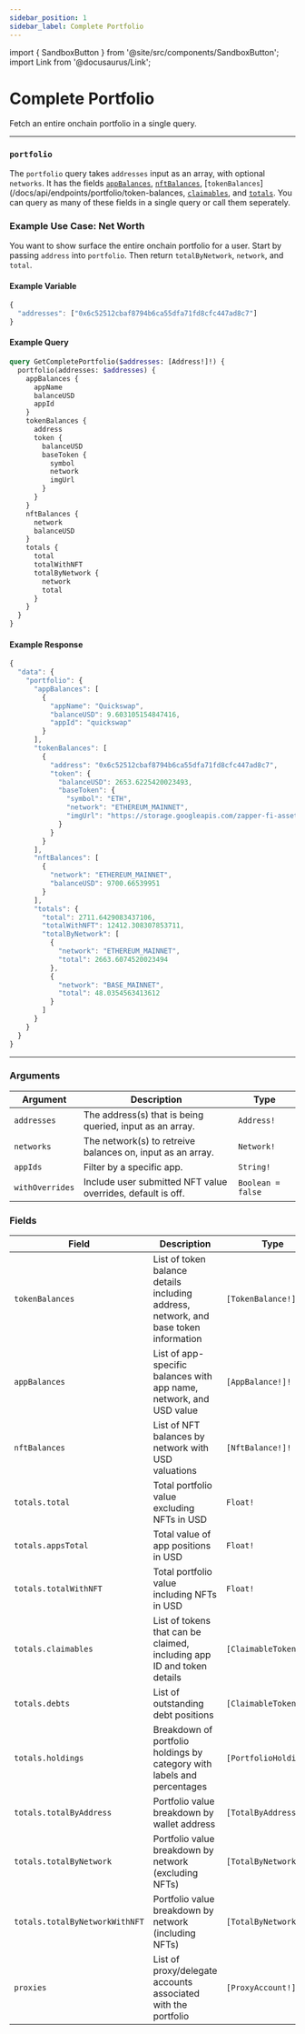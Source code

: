 ```yaml
---
sidebar_position: 1
sidebar_label: Complete Portfolio
---
```


import { SandboxButton } from '@site/src/components/SandboxButton';
import Link from '@docusaurus/Link';

# Complete Portfolio

Fetch an entire onchain portfolio in a single query.

---


### `portfolio`

The `portfolio` query takes `addresses` input as an array, with optional `networks`. It has the fields [`appBalances`](/docs/api/endpoints/portfolio/app-balances), [`nftBalances`](/docs/api/endpoints/portfolio/nft-balances), [`tokenBalances`](/docs/api/endpoints/portfolio/token-balances, [`claimables`](/docs/api/endpoints/portfolio/claimables), and [`totals`](/docs/api/endpoints/portfolio/portfolio-totals). You can query as many of these fields in a single query or call them seperately.

### Example Use Case: Net Worth

You want to show surface the entire onchain portfolio for a user. Start by passing `address` into `portfolio`. Then return `totalByNetwork`, `network`, and `total`.

#### Example Variable

```js
{
  "addresses": ["0x6c52512cbaf8794b6ca55dfa71fd8cfc447ad8c7"]
}
```

#### Example Query

```graphql
query GetCompletePortfolio($addresses: [Address!]!) {
  portfolio(addresses: $addresses) {
    appBalances {
      appName
      balanceUSD
      appId
    }
    tokenBalances {
      address
      token {
        balanceUSD
        baseToken {
          symbol
          network
          imgUrl
        }
      }
    }
    nftBalances {
      network
      balanceUSD
    }
    totals {
      total
      totalWithNFT
      totalByNetwork {
        network
        total
      }
    }
  }
}
```

#### Example Response

```js
{
  "data": {
    "portfolio": {
      "appBalances": [
        {
          "appName": "Quickswap",
          "balanceUSD": 9.603105154847416,
          "appId": "quickswap"
        }
      ],
      "tokenBalances": [
        {
          "address": "0x6c52512cbaf8794b6ca55dfa71fd8cfc447ad8c7",
          "token": {
            "balanceUSD": 2653.6225420023493,
            "baseToken": {
              "symbol": "ETH",
              "network": "ETHEREUM_MAINNET",
              "imgUrl": "https://storage.googleapis.com/zapper-fi-assets/tokens/ethereum/0x0000000000000000000000000000000000000000.png"
            }
          }
        }
      ],
      "nftBalances": [
        {
          "network": "ETHEREUM_MAINNET",
          "balanceUSD": 9700.66539951
        }
      ],
      "totals": {
        "total": 2711.6429083437106,
        "totalWithNFT": 12412.308307853711,
        "totalByNetwork": [
          {
            "network": "ETHEREUM_MAINNET",
            "total": 2663.6074520023494
          },
          {
            "network": "BASE_MAINNET",
            "total": 48.0354563413612
          }
        ]
      }
    }
  }
}

```

<SandboxButton/>

---

### Arguments

| Argument      | Description | Type |
| ----------- | ----------- | ----------- |
| `addresses`      | The address(s) that is being queried, input as an array.       | `Address!` | 
| `networks`      | The network(s) to retreive balances on, input as an array.      | `Network!` | 
| `appIds`      | Filter by a specific app.       | `String!` | 
| `withOverrides`      | Include user submitted NFT value overrides, default is off.       | `Boolean = false` | 

### Fields

| Field | Description | Type |
|-------|-------------|------|
| `tokenBalances` | List of token balance details including address, network, and base token information | `[TokenBalance!]!` |
| `appBalances` | List of app-specific balances with app name, network, and USD value | `[AppBalance!]!` |
| `nftBalances` | List of NFT balances by network with USD valuations | `[NftBalance!]!` |
| `totals.total` | Total portfolio value excluding NFTs in USD | `Float!` |
| `totals.appsTotal` | Total value of app positions in USD | `Float!` |
| `totals.totalWithNFT` | Total portfolio value including NFTs in USD | `Float!` |
| `totals.claimables` | List of tokens that can be claimed, including app ID and token details | `[ClaimableToken!]!` |
| `totals.debts` | List of outstanding debt positions | `[ClaimableToken!]!` |
| `totals.holdings` | Breakdown of portfolio holdings by category with labels and percentages | `[PortfolioHolding!]!` |
| `totals.totalByAddress` | Portfolio value breakdown by wallet address | `[TotalByAddress!]!` |
| `totals.totalByNetwork` | Portfolio value breakdown by network (excluding NFTs) | `[TotalByNetwork!]!` |
| `totals.totalByNetworkWithNFT` | Portfolio value breakdown by network (including NFTs) | `[TotalByNetwork!]!` |
| `proxies` | List of proxy/delegate accounts associated with the portfolio | `[ProxyAccount!]!` |
